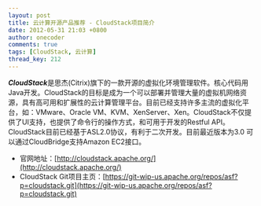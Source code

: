 ```yaml
---
layout: post
title: 云计算开源产品推荐 - CloudStack项目简介
date: 2012-05-31 21:03 +0800
author: onecoder
comments: true
tags: [CloudStack, 云计算]
thread_key: 212
---
```

***CloudStack***是思杰(Citrix)旗下的一款开源的虚拟化环境管理软件。核心代码用Java开发。CloudStack的目标是成为一个可以部署并管理大量的虚拟机网络资源，具有高可用和扩展性的云计算管理平台。目前已经支持许多主流的虚拟化平台，如：VMware、Oracle VM、KVM、XenServer、Xen。CloudStack不仅提供了UI支持，也提供了命令行的操作方式，和可用于开发的Restful API。 CloudStack目前已经基于ASL2.0协议，有利于二次开发。目前最近版本为3.0 可以通过CloudBridge支持Amazon EC2接口。

* 官网地址：[http://cloudstack.apache.org/](http://cloudstack.apache.org/)
* CloudStack Git项目主页：[https://git-wip-us.apache.org/repos/asf?p=cloudstack.git](https://git-wip-us.apache.org/repos/asf?p=cloudstack.git)

